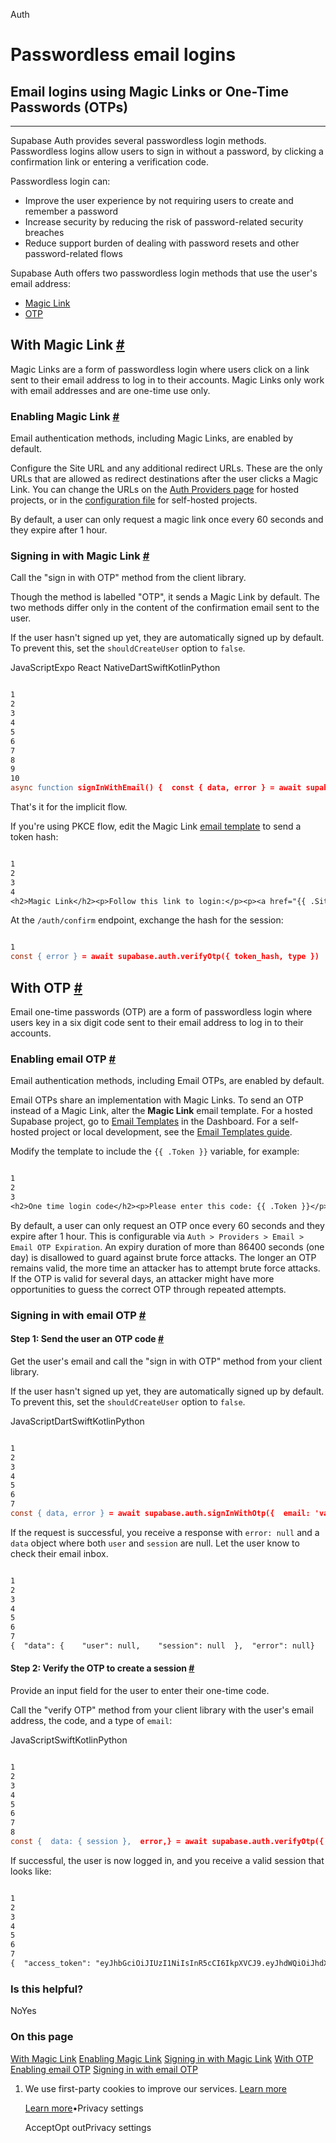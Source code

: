 Auth

# Passwordless email logins

## Email logins using Magic Links or One-Time Passwords (OTPs)

* * *

Supabase Auth provides several passwordless login methods. Passwordless logins allow users to sign in without a password, by clicking a confirmation link or entering a verification code.

Passwordless login can:

- Improve the user experience by not requiring users to create and remember a password
- Increase security by reducing the risk of password-related security breaches
- Reduce support burden of dealing with password resets and other password-related flows

Supabase Auth offers two passwordless login methods that use the user's email address:

- [Magic Link](https://supabase.com/docs/guides/auth/auth-email-passwordless#with-magic-link)
- [OTP](https://supabase.com/docs/guides/auth/auth-email-passwordless#with-otp)

## With Magic Link [\#](https://supabase.com/docs/guides/auth/auth-email-passwordless\#with-magic-link)

Magic Links are a form of passwordless login where users click on a link sent to their email address to log in to their accounts. Magic Links only work with email addresses and are one-time use only.

### Enabling Magic Link [\#](https://supabase.com/docs/guides/auth/auth-email-passwordless\#enabling-magic-link)

Email authentication methods, including Magic Links, are enabled by default.

Configure the Site URL and any additional redirect URLs. These are the only URLs that are allowed as redirect destinations after the user clicks a Magic Link. You can change the URLs on the [Auth Providers page](https://supabase.com/dashboard/project/_/auth/providers) for hosted projects, or in the [configuration file](https://supabase.com/docs/guides/cli/config#auth.additional_redirect_urls) for self-hosted projects.

By default, a user can only request a magic link once every 60 seconds and they expire after 1 hour.

### Signing in with Magic Link [\#](https://supabase.com/docs/guides/auth/auth-email-passwordless\#signing-in-with-magic-link)

Call the "sign in with OTP" method from the client library.

Though the method is labelled "OTP", it sends a Magic Link by default. The two methods differ only in the content of the confirmation email sent to the user.

If the user hasn't signed up yet, they are automatically signed up by default. To prevent this, set the `shouldCreateUser` option to `false`.

JavaScriptExpo React NativeDartSwiftKotlinPython

```flex

1
2
3
4
5
6
7
8
9
10
async function signInWithEmail() {  const { data, error } = await supabase.auth.signInWithOtp({    email: 'valid.email@supabase.io',    options: {      // set this to false if you do not want the user to be automatically signed up      shouldCreateUser: false,      emailRedirectTo: 'https://example.com/welcome',    },  })}
```

That's it for the implicit flow.

If you're using PKCE flow, edit the Magic Link [email template](https://supabase.com/docs/guides/auth/auth-email-templates) to send a token hash:

```flex

1
2
3
4
<h2>Magic Link</h2><p>Follow this link to login:</p><p><a href="{{ .SiteURL }}/auth/confirm?token_hash={{ .TokenHash }}&type=email">Log In</a></p>
```

At the `/auth/confirm` endpoint, exchange the hash for the session:

```flex

1
const { error } = await supabase.auth.verifyOtp({ token_hash, type })
```

## With OTP [\#](https://supabase.com/docs/guides/auth/auth-email-passwordless\#with-otp)

Email one-time passwords (OTP) are a form of passwordless login where users key in a six digit code sent to their email address to log in to their accounts.

### Enabling email OTP [\#](https://supabase.com/docs/guides/auth/auth-email-passwordless\#enabling-email-otp)

Email authentication methods, including Email OTPs, are enabled by default.

Email OTPs share an implementation with Magic Links. To send an OTP instead of a Magic Link, alter the **Magic Link** email template. For a hosted Supabase project, go to [Email Templates](https://supabase.com/dashboard/project/_/auth/templates) in the Dashboard. For a self-hosted project or local development, see the [Email Templates guide](https://supabase.com/docs/guides/auth/auth-email-templates).

Modify the template to include the `{{ .Token }}` variable, for example:

```flex

1
2
3
<h2>One time login code</h2><p>Please enter this code: {{ .Token }}</p>
```

By default, a user can only request an OTP once every 60 seconds and they expire after 1 hour. This is configurable via `Auth > Providers > Email > Email OTP Expiration`. An expiry duration of more than 86400 seconds (one day) is disallowed to guard against brute force attacks. The longer an OTP remains valid, the more time an attacker has to attempt brute force attacks. If the OTP is valid for several days, an attacker might have more opportunities to guess the correct OTP through repeated attempts.

### Signing in with email OTP [\#](https://supabase.com/docs/guides/auth/auth-email-passwordless\#signing-in-with-email-otp)

#### Step 1: Send the user an OTP code [\#](https://supabase.com/docs/guides/auth/auth-email-passwordless\#step-1-send-the-user-an-otp-code)

Get the user's email and call the "sign in with OTP" method from your client library.

If the user hasn't signed up yet, they are automatically signed up by default. To prevent this, set the `shouldCreateUser` option to `false`.

JavaScriptDartSwiftKotlinPython

```flex

1
2
3
4
5
6
7
const { data, error } = await supabase.auth.signInWithOtp({  email: 'valid.email@supabase.io',  options: {    // set this to false if you do not want the user to be automatically signed up    shouldCreateUser: false,  },})
```

If the request is successful, you receive a response with `error: null` and a `data` object where both `user` and `session` are null. Let the user know to check their email inbox.

```flex

1
2
3
4
5
6
7
{  "data": {    "user": null,    "session": null  },  "error": null}
```

#### Step 2: Verify the OTP to create a session [\#](https://supabase.com/docs/guides/auth/auth-email-passwordless\#step-2-verify-the-otp-to-create-a-session)

Provide an input field for the user to enter their one-time code.

Call the "verify OTP" method from your client library with the user's email address, the code, and a type of `email`:

JavaScriptSwiftKotlinPython

```flex

1
2
3
4
5
6
7
8
const {  data: { session },  error,} = await supabase.auth.verifyOtp({  email,  token: '123456',  type: 'email',})
```

If successful, the user is now logged in, and you receive a valid session that looks like:

```flex

1
2
3
4
5
6
7
{  "access_token": "eyJhbGciOiJIUzI1NiIsInR5cCI6IkpXVCJ9.eyJhdWQiOiJhdXRoZW50aWNhdGVkIiwiZXhwIjoxNjI3MjkxNTc3LCJzdWIiOiJmYTA2NTQ1Zi1kYmI1LTQxY2EtYjk1NC1kOGUyOTg4YzcxOTEiLCJlbWFpbCI6IiIsInBob25lIjoiNjU4NzUyMjAyOSIsImFwcF9tZXRhZGF0YSI6eyJwcm92aWRlciI6InBob25lIn0sInVzZXJfbWV0YWRhdGEiOnt9LCJyb2xlIjoiYXV0aGVudGljYXRlZCJ9.1BqRi0NbS_yr1f6hnr4q3s1ylMR3c1vkiJ4e_N55dhM",  "token_type": "bearer",  "expires_in": 3600,  "refresh_token": "LSp8LglPPvf0DxGMSj-vaQ",  "user": {...}}
```

### Is this helpful?

NoYes

### On this page

[With Magic Link](https://supabase.com/docs/guides/auth/auth-email-passwordless#with-magic-link) [Enabling Magic Link](https://supabase.com/docs/guides/auth/auth-email-passwordless#enabling-magic-link) [Signing in with Magic Link](https://supabase.com/docs/guides/auth/auth-email-passwordless#signing-in-with-magic-link) [With OTP](https://supabase.com/docs/guides/auth/auth-email-passwordless#with-otp) [Enabling email OTP](https://supabase.com/docs/guides/auth/auth-email-passwordless#enabling-email-otp) [Signing in with email OTP](https://supabase.com/docs/guides/auth/auth-email-passwordless#signing-in-with-email-otp)

1. We use first-party cookies to improve our services. [Learn more](https://supabase.com/privacy#8-cookies-and-similar-technologies-used-on-our-european-services)



   [Learn more](https://supabase.com/privacy#8-cookies-and-similar-technologies-used-on-our-european-services)•Privacy settings





   AcceptOpt outPrivacy settings